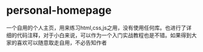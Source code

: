 # personal-homepage
一个自用的个人主页，用来练习html,css,js之用，没有使用任何库。也进行了详细的代码注释，对于小白来说，可以作为一个入门实战教程也是不错。如果得到大家的喜欢可以随意取走自用，不必告知作者

